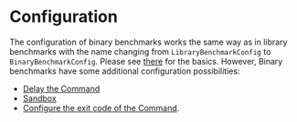 # Configuration

The configuration of binary benchmarks works the same way as in library
benchmarks with the name changing from `LibraryBenchmarkConfig` to
`BinaryBenchmarkConfig`. Please see
[there](../library_benchmarks/configuration.md) for the basics. However, Binary
benchmarks have some additional configuration possibilities:

* [Delay the Command](./configuration/delay.md)
* [Sandbox](./configuration/sandbox.md)
* [Configure the exit code of the Command](./configuration/exit_code.md).
